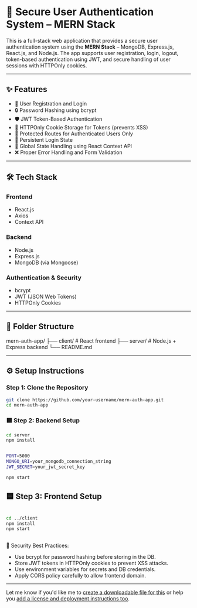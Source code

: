 # 🔐 Secure User Authentication System – MERN Stack

This is a full-stack web application that provides a secure user authentication system using the **MERN Stack** – MongoDB, Express.js, React.js, and Node.js. The app supports user registration, login, logout, token-based authentication using JWT, and secure handling of user sessions with HTTPOnly cookies.

---

## ✨ Features

- 📝 User Registration and Login
- 🔒 Password Hashing using bcrypt
- 🛡️ JWT Token-Based Authentication
- 🍪 HTTPOnly Cookie Storage for Tokens (prevents XSS)
- 🚫 Protected Routes for Authenticated Users Only
- 🔄 Persistent Login State
- 🧠 Global State Handling using React Context API
- ❌ Proper Error Handling and Form Validation

---

## 🛠️ Tech Stack

### Frontend
- React.js
- Axios
- Context API

### Backend
- Node.js
- Express.js
- MongoDB (via Mongoose)

### Authentication & Security
- bcrypt
- JWT (JSON Web Tokens)
- HTTPOnly Cookies

---

## 📁 Folder Structure

mern-auth-app/
├── client/ # React frontend
├── server/ # Node.js + Express backend
└── README.md


---

## ⚙️ Setup Instructions

### Step 1: Clone the Repository

```bash
git clone https://github.com/your-username/mern-auth-app.git
cd mern-auth-app

```

### 🟦 Step 2: Backend Setup

```bash
cd server
npm install


PORT=5000
MONGO_URI=your_mongodb_connection_string
JWT_SECRET=your_jwt_secret_key

npm start

```

## 🟦 Step 3: Frontend Setup

```bash 

cd ../client
npm install
npm start
 
```

🔐 Security Best Practices:

- Use bcrypt for password hashing before storing in the DB.
- Store JWT tokens in HTTPOnly cookies to prevent XSS attacks.
- Use environment variables for secrets and DB credentials.
- Apply CORS policy carefully to allow frontend domain.



---

Let me know if you'd like me to [create a downloadable file for this](f) or help you [add a license and deployment instructions too](f).
